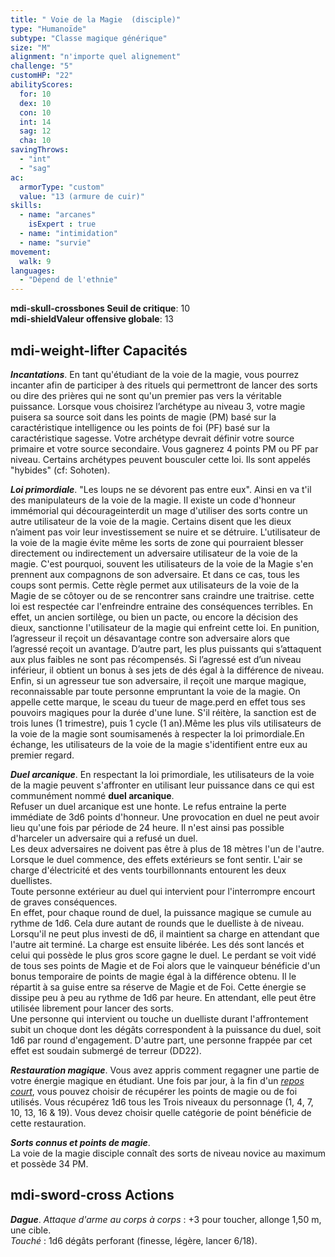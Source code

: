 ```yaml
---
title: " Voie de la Magie  (disciple)"
type: "Humanoïde"
subtype: "Classe magique générique"
size: "M"
alignment: "n'importe quel alignement"
challenge: "5"
customHP: "22"
abilityScores:
  for: 10
  dex: 10
  con: 10
  int: 14
  sag: 12
  cha: 10
savingThrows:
  - "int"
  - "sag"
ac:
  armorType: "custom"
  value: "13 (armure de cuir)"
skills:
  - name: "arcanes"
    isExpert : true
  - name: "intimidation"
  - name: "survie"
movement:
  walk: 9
languages:
  - "Dépend de l'ethnie"
---
```

**<v-icon>mdi-skull-crossbones</v-icon> Seuil de critique**: 10      
**<v-icon>mdi-shield</v-icon>Valeur offensive globale**: 13     
## <v-icon>mdi-weight-lifter</v-icon> Capacités

_**Incantations**_.
En tant qu'étudiant de la voie de la magie, vous pourrez incanter afin de participer à des rituels qui permettront de lancer des sorts ou dire des prières qui ne sont qu'un premier pas vers la véritable puissance. Lorsque vous choisirez l’archétype au niveau 3, votre magie puisera sa source soit dans les points de magie (PM) basé sur la caractéristique intelligence ou les points de foi (PF) basé sur la caractéristique sagesse. Votre archétype devrait définir votre source primaire et votre source secondaire. Vous gagnerez 4 points PM ou PF par niveau. Certains archétypes peuvent bousculer cette loi. Ils sont appelés "hybides" (cf: Sohoten).    

_**Loi primordiale**_.
"Les loups ne se dévorent pas entre eux". Ainsi en va t'il des manipulateurs de la voie de la magie. Il existe un code d'honneur immémorial qui décourageinterdit un mage d'utiliser des sorts contre un autre utilisateur de la voie de la magie. Certains disent que les dieux n’aiment pas voir leur investissement se nuire et se détruire. L'utilisateur de la voie de la magie évite même les sorts de zone qui pourraient blesser directement ou indirectement un adversaire utilisateur de la voie de la magie. C'est pourquoi, souvent les utilisateurs de la voie de la Magie s'en prennent aux compagnons de son adversaire. Et dans ce cas, tous les coups sont permis. Cette règle permet aux utilisateurs de la voie de la Magie de se côtoyer ou de se rencontrer sans craindre une traitrise. cette loi est respectée car l'enfreindre entraine des conséquences terribles. En effet, un ancien sortilège, ou bien un pacte, ou encore la décision des dieux, sanctionne l'utilisateur de la magie qui enfreint cette loi. En punition, l’agresseur il reçoit un désavantage contre son adversaire alors que l’agressé reçoit un avantage. D’autre part, les plus puissants qui s’attaquent aux plus faibles ne sont pas récompensés. Si l’agressé est d’un niveau inférieur, il obtient un bonus à ses jets de dés égal à la différence de niveau.    
Enfin, si un agresseur tue son adversaire, il reçoit une marque magique, reconnaissable par toute personne empruntant la voie de la magie. On appelle cette marque, le sceau du tueur de mage.perd en effet tous ses pouvoirs magiques pour la durée d'une lune. S'il réitère, la sanction est de trois lunes (1 trimestre), puis 1 cycle (1 an).Même les plus vils utilisateurs de la voie de la magie sont soumisamenés à respecter la loi primordiale.En échange, les utilisateurs de la voie de la magie s'identifient entre eux au premier regard.   

_**Duel arcanique**_.
En respectant la loi primordiale, les utilisateurs de la voie de la magie peuvent s'affronter en utilisant leur puissance dans ce qui est communément nommé **duel arcanique**.  
Refuser un duel arcanique est une honte. Le refus entraine la perte immédiate de 3d6 points d'honneur. Une provocation en duel ne peut avoir lieu qu'une fois par période de 24 heure. Il n'est ainsi pas possible d'harceler un adversaire qui a refusé un duel.  
Les deux adversaires ne doivent pas être à plus de 18 mètres l'un de l'autre. Lorsque le duel commence, des effets extérieurs se font sentir. L'air se charge d'électricité et des vents tourbillonnants entourent les deux duellistes.   
Toute personne extérieur au duel qui intervient pour l'interrompre encourt de graves conséquences.  
En effet, pour chaque round de duel, la puissance magique se cumule au rythme de 1d6. Cela dure autant de rounds que le duelliste à de niveau. Lorsqu'il ne peut plus investi de d6, il maintient sa charge en attendant que l'autre ait terminé. La charge est ensuite libérée. Les dés sont lancés et celui qui possède le plus gros score gagne le duel. Le perdant se voit vidé de tous ses points de Magie et de Foi alors que le vainqueur bénéficie d'un bonus temporaire de points de magie égal à la différence obtenu. Il le répartit à sa guise entre sa réserve de Magie et de Foi. Cette énergie se dissipe peu à peu au rythme de 1d6 par heure. En attendant, elle peut être utilisée librement pour lancer des sorts.  
Une personne qui intervient ou touche un duelliste durant l'affrontement subit un choque dont les dégâts correspondent à la puissance du duel, soit 1d6 par round d'engagement. D'autre part, une personne frappée par cet effet est soudain submergé de terreur (DD22).  

_**Restauration magique**_.
Vous avez appris comment regagner une partie de votre énergie magique en étudiant. Une fois par jour, à la fin d'un [_repos court_](/gerer-la-sante-du-personnage/#repos-court), vous pouvez choisir de récupérer les points de magie ou de foi utilisés. Vous récupérez 1d6 tous les Trois niveaux du personnage (1, 4, 7, 10, 13, 16 & 19). Vous devez choisir quelle catégorie de point bénéficie de cette restauration.   

_**Sorts connus et points de magie**_.   
La voie de la magie disciple connaît des sorts de niveau novice au maximum et possède 34 PM.   


## <v-icon>mdi-sword-cross</v-icon> Actions
_**Dague**_. _Attaque d'arme au corps à corps_ : +3 pour toucher, allonge 1,50 m, une cible.  
_Touché_ : 1d6 dégâts perforant (finesse, légère, lancer 6/18).  
